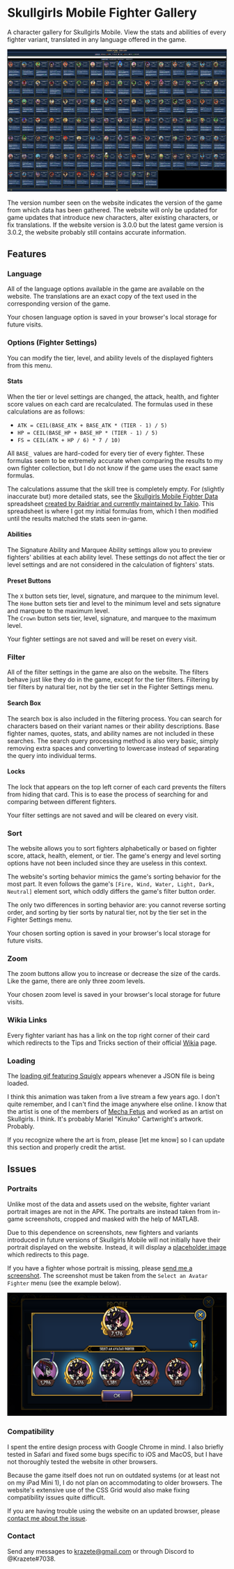 # Skullgirls Mobile Fighter Gallery
A character gallery for Skullgirls Mobile.
View the stats and abilities of every fighter variant, translated in any language offered in the game.

<img src="image/sample.png">

The version number seen on the website indicates the version of the game from which data has been gathered.
The website will only be updated for game updates that introduce new characters, alter existing characters, or fix translations.
If the website version is 3.0.0 but the latest game version is 3.0.2, the website probably still contains accurate information.

## Features

### Language

All of the language options available in the game are available on the website.
The translations are an exact copy of the text used in the corresponding version of the game.

Your chosen language option is saved in your browser's local storage for future visits.

### Options (Fighter Settings)

You can modify the tier, level, and ability levels of the displayed fighters from this menu.

#### Stats

When the tier or level settings are changed, the attack, health, and fighter score values on each card are recalculated.
The formulas used in these calculations are as follows:
* `ATK = CEIL(BASE_ATK + BASE_ATK * (TIER - 1) / 5)`
* `HP = CEIL(BASE_HP + BASE_HP * (TIER - 1) / 5)`
* `FS = CEIL(ATK + HP / 6) * 7 / 10)`

All `BASE_` values are hard-coded for every tier of every fighter.
These formulas seem to be extremely accurate when comparing the results to my own fighter collection, but I do not know if the game uses the exact same formulas.

The calculations assume that the skill tree is completely empty.
For (slightly inaccurate but) more detailed stats, see the [Skullgirls Mobile Fighter Data](https://docs.google.com/spreadsheets/d/1goYXai7QUu4IJp76POP1IWyc2_6fEqEmxt9e74qyIgw) spreadsheet [created by Raidriar and currently maintained by Takio](https://forum.skullgirlsmobile.com/threads/calculated-fighter-stats.392/).
This spreadsheet is where I got my initial formulas from, which I then modified until the results matched the stats seen in-game.

#### Abilities

The Signature Ability and Marquee Ability settings allow you to preview fighters' abilities at each ability level.
These settings do not affect the tier or level settings and are not considered in the calculation of fighters' stats.

#### Preset Buttons
The `X` button sets tier, level, signature, and marquee to the minimum level.  
The `Home` button sets tier and level to the minimum level and sets signature and marquee to the maximum level.  
The `Crown` button sets tier, level, signature, and marquee to the maximum level.

Your fighter settings are not saved and will be reset on every visit.

### Filter

All of the filter settings in the game are also on the website.
The filters behave just like they do in the game, except for the tier filters.
Filtering by tier filters by natural tier, not by the tier set in the Fighter Settings menu.

#### Search Box

The search box is also included in the filtering process.
You can search for characters based on their variant names or their ability descriptions.
Base fighter names, quotes, stats, and ability names are not included in these searches.
The search query processing method is also very basic, simply removing extra spaces and converting to lowercase instead of separating the query into individual terms.

#### Locks

The lock that appears on the top left corner of each card prevents the filters from hiding that card.
This is to ease the process of searching for and comparing between different fighters.

Your filter settings are not saved and will be cleared on every visit.

### Sort

The website allows you to sort fighters alphabetically or based on fighter score, attack, health, element, or tier.
The game's energy and level sorting options have not been included since they are useless in this context.

The website's sorting behavior mimics the game's sorting behavior for the most part.
It even follows the game's `[Fire, Wind, Water, Light, Dark, Neutral]` element sort, which oddly differs the game's filter button order.

The only two differences in sorting behavior are: you cannot reverse sorting order, and sorting by tier sorts by natural tier, not by the tier set in the Fighter Settings menu.

Your chosen sorting option is saved in your browser's local storage for future visits.

### Zoom

The zoom buttons allow you to increase or decrease the size of the cards.
Like the game, there are only three zoom levels.

Your chosen zoom level is saved in your browser's local storage for future visits.

### Wikia Links

Every fighter variant has has a link on the top right corner of their card which redirects to the Tips and Tricks section of their official [Wikia](https://skullgirlsmobile.wikia.com/) page.

### Loading

The [loading gif featuring Squigly](image_processing/what.gif) appears whenever a JSON file is being loaded.

I think this animation was taken from a live stream a few years ago.
I don't quite remember, and I can't find the image anywhere else online.
I know that the artist is one of the members of [Mecha Fetus](http://www.mechafetus.com/) and worked as an artist on Skullgirls.
I think.
It's probably Mariel "Kinuko" Cartwright's artwork.
Probably.

If you recognize where the art is from, please [let me know] so I can update this section and properly credit the artist.

## Issues

### Portraits

Unlike most of the data and assets used on the website, fighter variant portrait images are not in the APK.
The portraits are instead taken from in-game screenshots, cropped and masked with the help of MATLAB.

Due to this dependence on screenshots, new fighters and variants introduced in future versions of Skullgirls Mobile will not initially have their portrait displayed on the website.
Instead, it will display a [placeholder image](image/official/RandomBackground.png) which redirects to this page.

If you have a fighter whose portrait is missing, please [send me a screenshot](#contact).
The screenshot must be taken from the `Select an Avatar Fighter` menu (see the example below).

<img src="image_processing/raw/fi/bHDay.png">

### Compatibility

I spent the entire design process with Google Chrome in mind.
I also briefly tested in Safari and fixed some bugs specific to iOS and MacOS, but I have not thoroughly tested the website in other browsers.

Because the game itself does not run on outdated systems (or at least not on my iPad Mini 1), I do not plan on accommodating to older browsers.
The website's extensive use of the CSS Grid would also make fixing compatibility issues quite difficult.

If you are having trouble using the website on an updated browser, please [contact me about the issue](#contact).

### Contact

Send any messages to krazete@gmail.com or through Discord to @Krazete#7038.
